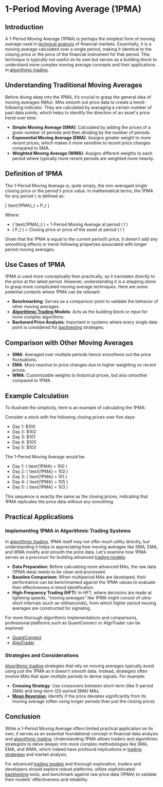 # 1-Period Moving Average (1PMA)

## Introduction
A 1-Period Moving Average (1PMA) is perhaps the simplest form of moving average used in [technical analysis](../t/technical_analysis.md) of financial markets. Essentially, it is a moving average calculated over a single period, making it identical to the closing price or the price of the financial instrument for that period. This technique is typically not useful on its own but serves as a building block to understand more complex moving average concepts and their applications in [algorithmic trading](../a/algorithmic_trading.md).

## Understanding Traditional Moving Averages
Before diving deep into the 1PMA, it’s crucial to grasp the general idea of moving averages (MAs). MAs smooth out price data to create a trend-following indicator. They are calculated by averaging a certain number of past data points, which helps to identify the direction of an asset's price trend over time:

- **Simple Moving Average (SMA)**: Calculated by adding the prices of a given number of periods and then dividing by the number of periods.
- **Exponential Moving Average (EMA)**: Assigns greater weight to more recent prices, which makes it more sensitive to recent price changes compared to SMA.
- **Weighted Moving Average (WMA)**: Assigns different weights to each period where typically more recent periods are weighted more heavily.

## Definition of 1PMA
The 1-Period Moving Average is, quite simply, the non-averaged single closing price or the period's price value. In mathematical terms, the 1PMA for any period `t` is defined as:

\[ \text{1PMA}_t = P_t \]

Where:
- \( \text{1PMA}_t \) = 1-Period Moving Average at period \( t \)
- \( P_t \) = Closing price or price of the asset at period \( t \)

Given that the 1PMA is equal to the current period’s price, it doesn't add any smoothing effects or trend-following properties associated with longer period moving averages.

## Use Cases of 1PMA
1PMA is used more conceptually than practically, as it translates directly to the price at the latest period. However, understanding it is a stepping stone to grasp more complicated moving average techniques. Here are some potential contexts where 1PMA can be relevant:

- **Benchmarking**: Serves as a comparison point to validate the behavior of other moving averages.
- **[Algorithmic Trading](../a/algorithmic_trading.md) Models**: Acts as the building block or input for more complex algorithms.
- **Backward Price Analysis**: Important in systems where every single data point is considered for [backtesting](../b/backtesting.md) strategies.

## Comparison with Other Moving Averages
- **SMA**: Averaged over multiple periods hence smoothens out the price fluctuations.
- **EMA**: More reactive to price changes due to higher weighting on recent prices.
- **WMA**: Customizable weights to historical prices, but also smoother compared to 1PMA.

## Example Calculation
To illustrate the simplicity, here is an example of calculating the 1PMA:

Consider a stock with the following closing prices over five days:
- Day 1: $100
- Day 2: $102
- Day 3: $101
- Day 4: $105
- Day 5: $103

The 1-Period Moving Average would be:
- Day 1: \( \text{1PMA} = 100 \)
- Day 2: \( \text{1PMA} = 102 \)
- Day 3: \( \text{1PMA} = 101 \)
- Day 4: \( \text{1PMA} = 105 \)
- Day 5: \( \text{1PMA} = 103 \)

This sequence is exactly the same as the closing prices, indicating that 1PMA replicates the price data without any smoothing.

## Practical Applications
### Implementing 1PMA in Algorithmic Trading Systems
In [algorithmic trading](../a/algorithmic_trading.md), 1PMA itself may not offer much utility directly, but understanding it helps in appreciating how moving averages like SMA, EMA, and WMA modify and smooth the price data. Let's examine how 1PMA serves as a precursor for building advanced [trading models](../t/trading_models.md):

- **Data Preparation**: Before calculating more advanced MAs, the raw data (1PMA data) needs to be clean and processed.
- **Baseline Comparison**: When multiperiod MAs are developed, their performance can be benchmarked against the 1PMA values to evaluate their effectiveness in trend identification.
- **High-Frequency Trading (HFT)**: In HFT, where decisions are made at lightning speeds, "moving averages" like 1PMA might consist of ultra-short intervals (such as milliseconds), from which higher period moving averages are constructed for signaling.

For more thorough algorithmic implementations and comparisons, professional platforms such as QuantConnect or AlgoTrader can be explored:

- [QuantConnect](https://www.quantconnect.com)
- [AlgoTrader](https://www.algotrader.com)

### Strategies and Considerations
[Algorithmic trading](../a/algorithmic_trading.md) strategies that rely on moving averages typically avoid using just the 1PMA as it doesn't smooth data. Instead, strategies often involve MAs that span multiple periods to derive signals. For example:

- **Crossing Strategy**: Use crossovers between short-term (like 5-period SMA) and long-term (20-period SMA) MAs.
- **[Mean Reversion](../m/mean_reversion.md)**: Identify if the price deviates significantly from its moving average (often using longer periods than just the closing price).

## Conclusion
While a 1-Period Moving Average offers limited practical application on its own, it serves as an essential foundational concept in financial data analysis and [algorithmic trading](../a/algorithmic_trading.md). Understanding 1PMA allows traders and algorithmic strategists to delve deeper into more complex methodologies like SMA, EMA, and WMA, which indeed have profound implications in [trading strategies](../t/trading_strategies.md) and market analysis.

For advanced [trading models](../t/trading_models.md) and thorough exploration, traders and developers should explore robust platforms, utilize sophisticated [backtesting](../b/backtesting.md) tools, and benchmark against raw price data (1PMA) to validate their models' effectiveness and reliability.